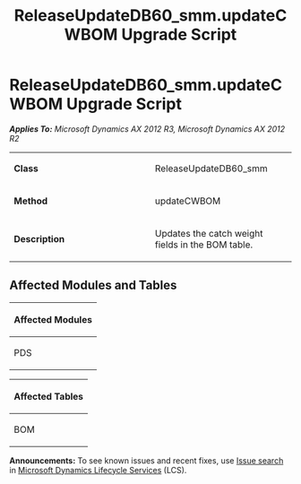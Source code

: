 ﻿---
title: ReleaseUpdateDB60_smm.updateCWBOM Upgrade Script
TOCTitle: ReleaseUpdateDB60_smm.updateCWBOM Upgrade Script
ms:assetid: 5e2a2896-0d0e-0679-cc4b-d5c3f66fc4c8
ms:mtpsurl: https://msdn.microsoft.com/en-us/library/JJ719015(v=AX.60)
ms:contentKeyID: 49708555
ms.date: 05/18/2015
mtps_version: v=AX.60
---

# ReleaseUpdateDB60\_smm.updateCWBOM Upgrade Script 


_**Applies To:** Microsoft Dynamics AX 2012 R3, Microsoft Dynamics AX 2012 R2_

<table>
<colgroup>
<col style="width: 50%" />
<col style="width: 50%" />
</colgroup>
<tbody>
<tr class="odd">
<td><p><strong>Class</strong></p></td>
<td><p>ReleaseUpdateDB60_smm</p></td>
</tr>
<tr class="even">
<td><p><strong>Method</strong></p></td>
<td><p>updateCWBOM</p></td>
</tr>
<tr class="odd">
<td><p><strong>Description</strong></p></td>
<td><p>Updates the catch weight fields in the BOM table.</p></td>
</tr>
</tbody>
</table>


## Affected Modules and Tables

<table>
<colgroup>
<col style="width: 100%" />
</colgroup>
<thead>
<tr class="header">
<th><p>Affected Modules</p></th>
</tr>
</thead>
<tbody>
<tr class="odd">
<td><p>PDS</p></td>
</tr>
</tbody>
</table>


<table>
<colgroup>
<col style="width: 100%" />
</colgroup>
<thead>
<tr class="header">
<th><p>Affected Tables</p></th>
</tr>
</thead>
<tbody>
<tr class="odd">
<td><p>BOM</p></td>
</tr>
</tbody>
</table>

  
**Announcements:** To see known issues and recent fixes, use [Issue search](http://go.microsoft.com/fwlink/?linkid=389258) in [Microsoft Dynamics Lifecycle Services](http://go.microsoft.com/fwlink/?linkid=306505) (LCS).

